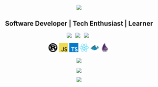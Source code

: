 <p align="center">
  <img src="https://readme-typing-svg.herokuapp.com?color=8A2BE2&lines=Hello,+There!+👋;I'm+Aden....;Glad+to+see+you+here!&center=true&width=500&height=50">

  <h2 align="center">Software Developer | Tech Enthusiast | Learner</h2>

  <p align="center">
    <a href="mailto:aden.tahir7@gmail.com"><img height="30" src="https://img.shields.io/badge/gmail-D14836?&style=for-the-badge&logo=gmail&logoColor=white"></a>&nbsp;&nbsp;
    <a href="https://linkedin.com/in/adentahir"><img height="30" src="https://img.shields.io/badge/linkedin-0A66C2?&style=for-the-badge&logo=linkedin&logoColor=white"></a>&nbsp;&nbsp;
    <a href="https://twitter.com/adentahir"><img height="30" src="https://img.shields.io/badge/twitter-1DA1F2?&style=for-the-badge&logo=twitter&logoColor=white"></a>&nbsp;&nbsp;
  </p>
  
  <p align="center">
    <img height="30" src="https://raw.githubusercontent.com/devicons/devicon/master/icons/rust/rust-plain.svg">
    <img height="30" src="https://raw.githubusercontent.com/devicons/devicon/master/icons/javascript/javascript-original.svg">
    <img height="30" src="https://raw.githubusercontent.com/devicons/devicon/master/icons/typescript/typescript-original.svg">
    <img height="30" src="https://raw.githubusercontent.com/devicons/devicon/master/icons/react/react-original.svg">
    <img height="30" src="https://raw.githubusercontent.com/devicons/devicon/master/icons/docker/docker-original.svg">
    <img height="30" src="https://raw.githubusercontent.com/devicons/devicon/master/icons/elixir/elixir-original.svg">
    <!-- Add more tech stack here -->
  </p>

 <p align="center">
  <img align="center" src="https://github-readme-stats.vercel.app/api?username=adentahir&show_icons=true&line_height=20&show_owner=false&theme=dracula">
</p>

<p align="center">
  <img align="center" src="https://github-readme-stats.vercel.app/api/top-langs/?username=adentahir&layout=compact&theme=dracula">
</p>


  <p align="center">
  <img src="https://github-readme-streak-stats.herokuapp.com/?user=adentahir&theme=dark&background=000000&stroke=8A2BE2">
</p>

</p>
